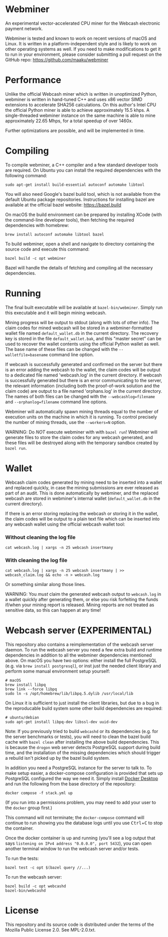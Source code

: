 # Webminer

An experimental vector-accelerated CPU miner for the Webcash electronic payment network.

Webminer is tested and known to work on recent versions of macOS and Linux.  It is written in a platform-independent style and is likely to work on other operating systems as well.  If you need to make modifications to get it to run in your environment, please consider submitting a pull request on the GitHub repo: https://github.com/maaku/webminer

# Performance

Unlike the official Webcash miner which is written in unoptimized Python, webminer is written in hand-tuned C++ and uses x86 vector SIMD extensions to accelerate SHA256 calculations.  On this author's Intel CPU the official Python miner is able to achieve approximately 15.5 khps.  A single-threaded webminer instance on the same machine is able to mine approximately 22.65 Mhps, for a total speedup of over 1460x.

Further optimizations are possible, and will be implemented in time.

# Compiling

To compile webminer, a C++ compiler and a few standard developer tools are required.  On Ubuntu you can install the required dependencies with the following command:

```
sudo apt-get install build-essential autoconf automake libtool
```

You will also need Google's bazel build tool, which is not available from the default Ubuntu package repositories.  Instructions for installing bazel are available at the official bazel website: https://bazel.build

On macOS the build environment can be prepared by installing XCode (with the command-line developer tools), then fetching the required dependencies with homebrew:

```
brew install autoconf automake libtool bazel
```

To build webminer, open a shell and navigate to directory containing the source code and execute this command:

```
bazel build -c opt webminer
```

Bazel will handle the details of fetching and compiling all the necessary dependencies.

# Running

The final built executable will be available at `bazel-bin/webminer`.  Simply run this executable and it will begin mining webcash.

Mining progress will be output to stdout (along with lots of other info).  The claim codes for mined webcash will be stored in a webminer-formatted wallet file named `default_wallet.db` in the current directory.  The recovery key is stored in the file `default_wallet.bak`, and this "master secret" can be used to recover the wallet contents using the official Python wallet as well.  The base name of these files can be changed with the `--walletfile=basename` command line option.

If webcash is successfully generated and confirmed on the server but there is an error adding the webcash to the wallet, the claim codes will be output to a dedicated file named 'webcash.log' in the current directory.  If webcash is successfully generated but there is an error communicating to the server, the relevant information (including both the proof-of-work solution and the claim code) are output to a file named 'orphans.log' in the current directory.  The names of both files can be changed with the `--webcashlog=filename` and `--orphanlog=filename` command line options.

Webminer will automatically spawn mining threads equal to the number of execution units on the machine in which it is running.  To control precisely the number of mining threads, use the `--workers=N` option.

WARNING: Do *NOT* execute webminer with with `bazel run`!  Webminer will generate files to store the claim codes for any webcash generated, and these files will be destroyed along with the temporary sandbox created by `bazel run`.

# Wallet

Webcash claim codes generated by mining need to be inserted into a wallet and replaced quickly, in case the mining submissions are ever released as part of an audit.  This is done automatically by webminer, and the replaced webcash are stored in webminer's internal wallet (`default_wallet.db` in the current directory).

If there is an error storing replacing the webcash or storing it in the wallet, the claim codes will be output to a plain text file which can be inserted into any webcash wallet using the official webcash wallet tool:

### Without cleaning the log file
```
cat webcash.log | xargs -n 25 webcash insertmany
```

### With cleaning the log file
```
cat webcash.log | xargs -n 25 webcash insertmany | >> webcash_claim.log && echo -n > webcash.log
```

Or something similar along those lines.

WARNING: You *must* claim the generated webcash output to `webcash.log` in a wallet quickly after generating them, or else you risk forfeiting the funds if/when your mining report is released.  Mining reports are not treated as sensitive data, so this can happen at any time!

# Webcash server (EXPERIMENTAL)

This repository also contains a reimplementation of the webcash server daemon.  To run the webcash server you need a few extra build and runtime dependencies in addition to all the webminer dependencies mentioned above.  On macOS you have two options: either install the full PostgreSQL (e.g. via `brew install postgresql`), or inst just the needed client library and perform some manual environment setup yourself:

```
# macOS
brew install libpq
brew link --force libpq
sudo ln -s /opt/homebrew/lib/libpq.5.dylib /usr/local/lib
```

On Linux it is sufficient to just install the client libraries, but due to a bug in the reproducable build system some other build dependencies are required:

```
# ubuntu/debian
sudo apt-get install libpq-dev libssl-dev uuid-dev
```

Note: If you previously tried to build `webcashd` or its dependencies (e.g. for the server benchmarks or tests), you will need to clean the bazel build cache with `bazel clean` after installing the above build dependencies.  This is because the `drogon` web server detects PostgreSQL support during build time, and the installation of the missing dependencies which should trigger a rebuild isn't picked up by the bazel build system.

In addition you need a PostgreSQL instance for the server to talk to.  To make setup easier, a docker-compose configuration is provided that sets up PostgreSQL configured the way we need it.  Simply install [Docker Desktop](https://docker.com/get-started/) and run the following from the base directory of the repository:

```
docker compose -f stack.yml up
```

(If you run into a permissions problem, you may need to add your user to the `docker` group first.)

This command will not terminate; the `docker-compose` command will continue to run showing you the database logs until you use <kbd>Ctrl</kbd>+<kbd>C</kbd> to stop the container.

Once the docker container is up and running (you'll see a log output that says `listening on IPv4 address "0.0.0.0", port 5432`), you can open another terminal window to run the webcash server and/or tests.

To run the tests:

```
bazel test -c opt $(bazel query //...)
```

To run the webcash server:

```
bazel build -c opt webcashd
bazel-bin/webcashd
```

# License

This repository and its source code is distributed under the terms of the Mozilla Public License 2.0.  See MPL-2.0.txt.
